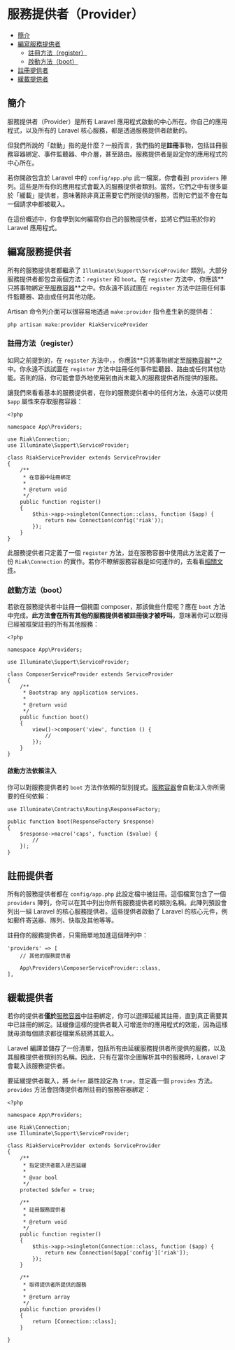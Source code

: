 # 服務提供者（Provider）

- [簡介](#introduction)
- [編寫服務提供者](#writing-service-providers)
    - [註冊方法（register）](#the-register-method)
    - [啟動方法（boot）](#the-boot-method)
- [註冊提供者](#registering-providers)
- [緩載提供者](#deferred-providers)

<a name="introduction"></a>
## 簡介

服務提供者（Provider）是所有 Laravel 應用程式啟動的中心所在。你自己的應用程式，以及所有的 Laravel 核心服務，都是透過服務提供者啟動的。

但我們所說的「啟動」指的是什麼？一般而言，我們指的是**註冊**事物，包括註冊服務容器綁定、事件監聽器、中介層，甚至路由。服務提供者是設定你的應用程式的中心所在。

若你開啟包含於 Laravel 中的 `config/app.php` 此一檔案，你會看到 `providers` 陣列。這些是所有你的應用程式會載入的服務提供者類別。當然，它們之中有很多屬於「緩載」提供者，意味著除非真正需要它們所提供的服務，否則它們並不會在每一個請求中都被載入。

在這份概述中，你會學到如何編寫你自己的服務提供者，並將它們註冊於你的 Laravel 應用程式。

<a name="writing-service-providers"></a>
## 編寫服務提供者

所有的服務提供者都繼承了 `Illuminate\Support\ServiceProvider` 類別。大部分服務提供者都包含兩個方法：`register` 和 `boot`。在 `register` 方法中，你應該**只將事物綁定至[服務容器](/docs/{{version}}/container)**之中。你永遠不該試圖在 `register` 方法中註冊任何事件監聽器、路由或任何其他功能。

Artisan 命令列介面可以很容易地透過 `make:provider` 指令產生新的提供者：

    php artisan make:provider RiakServiceProvider

<a name="the-register-method"></a>
### 註冊方法（register）

如同之前提到的，在 `register` 方法中，，你應該**只將事物綁定至[服務容器](/docs/{{version}}/container)**之中。你永遠不該試圖在 `register` 方法中註冊任何事件監聽器、路由或任何其他功能。否則的話，你可能會意外地使用到由尚未載入的服務提供者所提供的服務。

讓我們來看看基本的服務提供者，在你的服務提供者中的任何方法，永遠可以使用 `$app` 屬性來存取服務容器：

    <?php

    namespace App\Providers;

    use Riak\Connection;
    use Illuminate\Support\ServiceProvider;

    class RiakServiceProvider extends ServiceProvider
    {
        /**
         * 在容器中註冊綁定
         *
         * @return void
         */
        public function register()
        {
            $this->app->singleton(Connection::class, function ($app) {
                return new Connection(config('riak'));
            });
        }
    }

此服務提供者只定義了一個 `register` 方法，並在服務容器中使用此方法定義了一份 `Riak\Connection` 的實作。若你不瞭解服務容器是如何運作的，去看看[相關文件](/docs/{{version}}/container)。

<a name="the-boot-method"></a>
### 啟動方法（boot）

若欲在服務提供者中註冊一個視圖 composer，那該做些什麼呢？應在 `boot` 方法中完成。**此方法會在所有其他的服務提供者被註冊後才被呼叫**，意味著你可以取得已經被框架註冊的所有其他服務：

    <?php

    namespace App\Providers;

    use Illuminate\Support\ServiceProvider;

    class ComposerServiceProvider extends ServiceProvider
    {
        /**
         * Bootstrap any application services.
         *
         * @return void
         */
        public function boot()
        {
            view()->composer('view', function () {
                //
            });
        }
    }

#### 啟動方法依賴注入

你可以對服務提供者的 `boot` 方法作依賴的型別提式。[服務容器](/docs/{{version}}/container)會自動注入你所需要的任何依賴：

    use Illuminate\Contracts\Routing\ResponseFactory;

    public function boot(ResponseFactory $response)
    {
        $response->macro('caps', function ($value) {
            //
        });
    }

<a name="registering-providers"></a>
## 註冊提供者

所有的服務提供者都在 `config/app.php` 此設定檔中被註冊。這個檔案包含了一個 `providers` 陣列，你可以在其中列出你所有服務提供者的類別名稱。此陣列預設會列出一組 Laravel 的核心服務提供者。這些提供者啟動了 Laravel 的核心元件，例如郵件寄送器、隊列、快取及其他等等。

註冊你的服務提供者，只需簡單地加進這個陣列中：

    'providers' => [
        // 其他的服務提供者

        App\Providers\ComposerServiceProvider::class,
    ],

<a name="deferred-providers"></a>
## 緩載提供者

若你的提供者**僅於**[服務容器](/docs/{{version}}/container)中註冊綁定，你可以選擇延緩其註冊，直到真正需要其中已註冊的綁定。延緩像這樣的提供者載入可增進你的應用程式的效能，因為這樣就毋須每個請求都從檔案系統將其載入。

Laravel 編譯並儲存了一份清單，包括所有由延緩服務提供者所提供的服務，以及其服務提供者類別的名稱。因此，只有在當你企圖解析其中的服務時，Laravel 才會載入該服務提供者。

要延緩提供者載入，將 `defer` 屬性設定為 `true`，並定義一個 `provides` 方法。`provides` 方法會回傳提供者所註冊的服務容器綁定：

    <?php

    namespace App\Providers;

    use Riak\Connection;
    use Illuminate\Support\ServiceProvider;

    class RiakServiceProvider extends ServiceProvider
    {
        /**
         * 指定提供者載入是否延緩
         *
         * @var bool
         */
        protected $defer = true;

        /**
         * 註冊服務提供者
         *
         * @return void
         */
        public function register()
        {
            $this->app->singleton(Connection::class, function ($app) {
                return new Connection($app['config']['riak']);
            });
        }

        /**
         * 取得提供者所提供的服務
         *
         * @return array
         */
        public function provides()
        {
            return [Connection::class];
        }

    }
